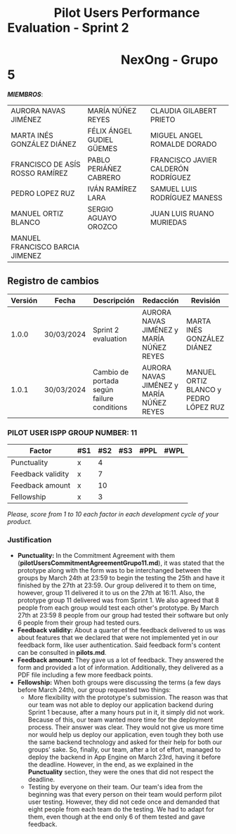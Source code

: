 #  &nbsp;&nbsp;&nbsp;&nbsp;&nbsp;&nbsp;&nbsp;&nbsp;&nbsp;&nbsp;&nbsp;&nbsp;&nbsp;&nbsp;&nbsp;&nbsp;Pilot Users Performance Evaluation - Sprint 2
#  &nbsp;&nbsp;&nbsp;&nbsp;&nbsp;&nbsp;&nbsp;&nbsp;&nbsp;&nbsp;&nbsp;&nbsp;&nbsp;&nbsp;&nbsp;&nbsp;&nbsp;&nbsp;&nbsp;&nbsp;&nbsp;&nbsp;&nbsp;&nbsp;&nbsp;&nbsp;&nbsp;&nbsp;&nbsp;&nbsp;&nbsp;&nbsp;&nbsp;&nbsp;&nbsp;&nbsp;&nbsp;&nbsp;&nbsp;NexOng - Grupo 5

***MIEMBROS***:

<table>
  <tr>
    <td>AURORA NAVAS JIMÉNEZ</td>
    <td>MARÍA NÚÑEZ REYES</td>
    <td>CLAUDIA GILABERT PRIETO</td>
  </tr>
  <tr>
    <td>MARTA INÉS GONZÁLEZ DIÁNEZ</td>
    <td>FÉLIX ÁNGEL GUDIEL GÜEMES</td>
    <td>MIGUEL ANGEL ROMALDE DORADO</td>
  </tr>
  <tr>
    <td>FRANCISCO DE ASÍS ROSSO RAMÍREZ</td>
    <td>PABLO PERIÁÑEZ CABRERO</td>
    <td>FRANCISCO JAVIER CALDERÓN RODRÍGUEZ</td>
  </tr>
  <tr>
    <td>PEDRO LOPEZ RUZ</td>
    <td>IVÁN RAMÍREZ LARA</td>
    <td>SAMUEL LUIS RODRÍGUEZ MANESS</td>
  </tr>
  <tr>
    <td>MANUEL ORTIZ BLANCO</td>
    <td>SERGIO AGUAYO OROZCO</td>
    <td>JUAN LUIS RUANO MURIEDAS</td>
  </tr>
  <tr>
    <td>MANUEL FRANCISCO BARCIA JIMENEZ</td>
    <td></td>
    <td></td>
  </tr>
</table>

## Registro de cambios
| Versión | Fecha | Descripción | Redacción | Revisión |
|---------|-------|-------------|---------------|---------------|
|1.0.0|30/03/2024|Sprint 2 evaluation|AURORA NAVAS JIMÉNEZ y MARÍA NÚÑEZ REYES | MARTA INÉS GONZÁLEZ DIÁNEZ|
|1.0.1|30/03/2024|Cambio de portada según failure conditions|AURORA NAVAS JIMÉNEZ y MARÍA NÚÑEZ REYES| MANUEL ORTIZ BLANCO y PEDRO LÓPEZ RUZ|



### PILOT USER ISPP GROUP NUMBER: 11

| Factor            | #S1 | #S2 | #S3 | #PPL | #WPL |
|-------------------|-----|-----|-----|------|------|
| Punctuality       |  x  |  4  |     |      |      |
| Feedback validity |  x  |  7  |     |      |      |
| Feedback amount   |  x  | 10  |     |      |      |
| Fellowship        |  x  |  3  |     |      |      |


*Please, score from 1 to 10 each factor in each development cycle of your product.*

### Justification
- **Punctuality:** In the Commitment Agreement with them (**pilotUsersCommitmentAgreementGrupo11.md**), it was stated that the prototype along with the form was to be interchanged between the groups by March 24th at 23:59 to begin the testing the 25th and have it finished by the 27th at 23:59. Our group delivered it to them on time, however, group 11 delivered it to us on the 27th at 16:11. Also, the prototype group 11 delivered was from Sprint 1. 
We also agreed that 8 people from each group would test each other's prototype. By March 27th at 23:59 8 people from our group had tested their software but only 6 people from their group had tested ours.
- **Feedback validity:** About a quarter of the feedback delivered to us was about features that we declared that were not implemented yet in our feedback form, like user authentication. Said feedback form's content can be consulted in **pilots.md**.
- **Feedback amount:** They gave us a lot of feedback. They answered the form and provided a lot of information. Additionally, they delivered as a PDF file including a few more feedback points.
- **Fellowship:** When both groups were discussing the terms (a few days before March 24th), our group requested two things:
	- More flexibility with the prototype's submission. The reason was that our team was not able to deploy our application backend during Sprint 1 because, after a many hours put in it, it simply did not work. Because of this, our team wanted more time for the deployment process. Their answer was clear. They would not give us more time nor would help us deploy our application, even tough they both use the same backend technology and asked for their help for both our groups' sake. So, finally, our team, after a lot of effort, managed to deploy the backend in App Engine on March 23rd, having it before the deadline. However, in the end, as we explained in the **Punctuality** section, they were the ones that did not respect the deadline.
	- Testing by everyone on their team. Our team's idea from the beginning was that every person on their team would perform pilot user testing. However, they did not cede once and demanded that eight people from each team do the testing. We had to adapt for them, even though at the end only 6 of them tested and gave feedback.
